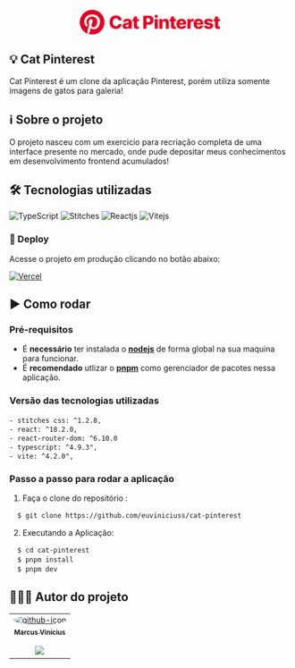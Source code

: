 <p align="center">
  <img src="/.github/logo-extend.png" width="50%" alt="Cat Pinterest logo">
</p>

## 💡 Cat Pinterest
Cat Pinterest é um clone da aplicação Pinterest, porém utiliza somente imagens de gatos para galeria!

## ℹ Sobre o projeto
O projeto nasceu com um exercicio para recriação completa de uma interface presente no mercado, onde pude depositar meus conhecimentos em desenvolvimento frontend acumulados!

## 🛠 Tecnologias utilizadas
![TypeScript](https://img.shields.io/badge/TypeScript-007ACC?style=for-the-badge&logo=typescript&logoColor=white)
![Stitches](https://img.shields.io/badge/CSS3-1572B6?style=for-the-badge&logo=css3&logoColor=white)
![Reactjs](https://img.shields.io/badge/React-20232A?style=for-the-badge&logo=react&logoColor=61DAFB)
![Vitejs](https://img.shields.io/badge/Vite-B73BFE?style=for-the-badge&logo=vite&logoColor=FFD62E)

<h3>🔗 Deploy</h3>

Acesse o projeto em produção clicando no botão abaixo:

<a href="https://cat-pinterest-olive.vercel.app/" target='_blank'>![Vercel](https://img.shields.io/badge/Deploy-000000?style=for-the-badge&logo=vercel&logoColor=white)</a>

## ▶️ Como rodar
  ### **Pré-requisitos**
  - É **necessário** ter instalada o **[nodejs](https://nodejs.org/en)** de forma global na sua maquina para funcionar.
  - É **recomendado** utlizar o **[pnpm](https://pnpm.io/pt/)** como gerenciador de pacotes nessa aplicação.
  
  ### **Versão das tecnologias utilizadas**
    - stitches css: ^1.2.8,
    - react: ^18.2.0,
    - react-router-dom: ^6.10.0
    - typescript: ^4.9.3",
    - vite: ^4.2.0",
  
 ### **Passo a passo para rodar a aplicação**  
1. Faça o clone do repositório :

```sh
  $ git clone https://github.com/euviniciuss/cat-pinterest
```

2. Executando a Aplicação:

```sh
  $ cd cat-pinterest
  $ pnpm install
  $ pnpm dev
```

## 👨🏻‍🚀 Autor do projeto

<table>
      <tr>
        <td align="center">
          <a href="https://github.com/euviniciuss">
            <img
              style="border-radius: 50%;"
              src="https://avatars.githubusercontent.com/u/55607439?s=96&v=4"
              width="100px;"
              alt="github-icon"
            />
            <br />
            <sub>
              <b>Marcus Vinicius</b>
            </sub>
          </a>
          <br />
          <br />
          <a href="https://www.linkedin.com/in/marcus-vinicius-silva-costa/">
            <img
              src="https://img.shields.io/badge/LinkedIn-0077B5?style=for-the-badge&logo=linkedin&logoColor=white"
              width="100px"
            />
          </a>
        </td>
      </tr>
</table>
